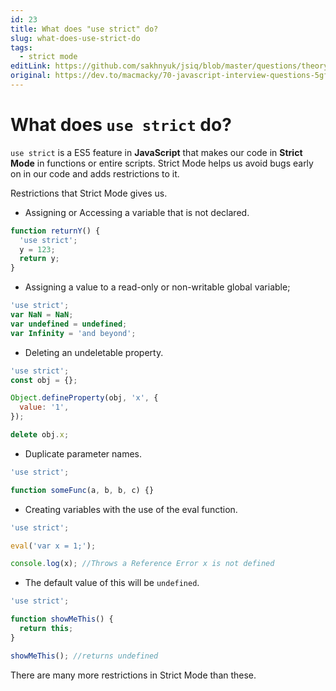 ```yaml
---
id: 23
title: What does "use strict" do?
slug: what-does-use-strict-do
tags:
  - strict mode
editLink: https://github.com/sakhnyuk/jsiq/blob/master/questions/theory/javascript/23.md
original: https://dev.to/macmacky/70-javascript-interview-questions-5gfi
---
```


# What does `use strict` do?

`use strict` is a ES5 feature in **JavaScript** that makes our code in **Strict Mode** in functions or entire scripts. Strict Mode helps us avoid bugs early on in our code and adds restrictions to it.

Restrictions that Strict Mode gives us.

- Assigning or Accessing a variable that is not declared.

```javascript
function returnY() {
  'use strict';
  y = 123;
  return y;
}
```

- Assigning a value to a read-only or non-writable global variable;

```javascript
'use strict';
var NaN = NaN;
var undefined = undefined;
var Infinity = 'and beyond';
```

- Deleting an undeletable property.

```javascript
'use strict';
const obj = {};

Object.defineProperty(obj, 'x', {
  value: '1',
});

delete obj.x;
```

- Duplicate parameter names.

```javascript
'use strict';

function someFunc(a, b, b, c) {}
```

- Creating variables with the use of the eval function.

```javascript
'use strict';

eval('var x = 1;');

console.log(x); //Throws a Reference Error x is not defined
```

- The default value of this will be `undefined`.

```javascript
'use strict';

function showMeThis() {
  return this;
}

showMeThis(); //returns undefined
```

There are many more restrictions in Strict Mode than these.

